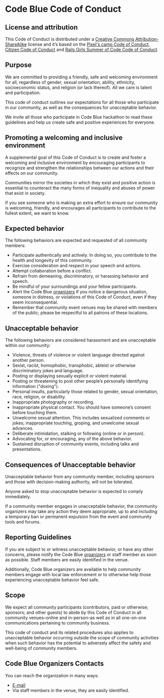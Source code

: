 # Code Blue Code of Conduct

## License and attribution

This Code of Conduct is distributed under a [Creative Commons Attribution-ShareAlike][4] license and it’s based on the [Pixel's camp Code of Conduct][3], [Citizen Code of Conduct][5] and [Rails Girls Summer of Code Code of Conduct][6].

## Purpose

We are committed to providing a friendly, safe and welcoming environment for all, regardless of gender, sexual orientation, ability, ethnicity, socioeconomic status, and religion (or lack thereof). All we care is talent and participation.

This code of conduct outlines our expectations for all those who participate in our community, as well as the consequences for unacceptable behavior.

We invite all those who participate in Code Blue hackathon to read these guidelines and help us create safe and positive experiences for everyone.

## Promoting a welcoming and inclusive environment

A supplemental goal of this Code of Conduct is to create and foster a welcoming and inclusive environment by encouraging participants to recognize and strengthen the relationships between our actions and their effects on our community.

Communities mirror the societies in which they exist and positive action is essential to counteract the many forms of inequality and abuses of power that exist in society.

If you see someone who is making an extra effort to ensure our community is welcoming, friendly, and encourages all participants to contribute to the fullest extent, we want to know.

## Expected behavior

The following behaviors are expected and requested of all community members:

* Participate authentically and actively. In doing so, you contribute to the health and longevity of this community.
* Exercise consideration and respect in your speech and actions.
* Attempt collaboration before a conflict.
* Refrain from demeaning, discriminatory, or harassing behavior and speech.
* Be mindful of your surroundings and your fellow participants. 
* Alert the Code Blue [organizers][7] if you notice a dangerous situation, someone in distress, or violations of this Code of Conduct, even if they seem inconsequential.
* Remember that community event venues may be shared with members of the public; please be respectful to all patrons of these locations.

## Unacceptable behavior

The following behaviors are considered harassment and are unacceptable within our community:

* Violence, threats of violence or violent language directed against another person.
* Sexist, racist, homophobic, transphobic, ableist or otherwise discriminatory jokes and language.
* Posting or displaying sexually explicit or violent material.
* Posting or threatening to post other people’s personally identifying information ("doxing").
* Personal insults, particularly those related to gender, sexual orientation, race, religion, or disability.
* Inappropriate photography or recording.
* Inappropriate physical contact. You should have someone’s consent before touching them.
* Unwelcome sexual attention. This includes sexualized comments or jokes; inappropriate touching, groping, and unwelcome sexual advances.
* Deliberate intimidation, stalking or following (online or in person).
* Advocating for, or encouraging, any of the above behavior.
* Sustained disruption of community events, including talks and presentations.

## Consequences of Unacceptable behavior

Unacceptable behavior from any community member, including sponsors and those with decision-making authority, will not be tolerated.

Anyone asked to stop unacceptable behavior is expected to comply immediately.

If a community member engages in unacceptable behavior, the community organizers may take any action they deem appropriate, up to and including a temporary ban or permanent expulsion from the event and community tools and forums.

## Reporting Guidelines

If you are subject to or witness unacceptable behavior, or have any other concerns, please notify the Code Blue [organizers][7] or staff member as soon as possible. Staff members are easily identified in the venue.

Additionally, Code Blue organizers are available to help community members engage with local law enforcement or to otherwise help those experiencing unacceptable behavior feel safe.

## Scope

We expect all community participants (contributors, paid or otherwise; sponsors; and other guests) to abide by this Code of Conduct in all community venues–online and in-person–as well as in all one-on-one communications pertaining to community business.

This code of conduct and its related procedures also applies to unacceptable behavior occurring outside the scope of community activities when such behavior has the potential to adversely affect the safety and well-being of community members.

## Code Blue Organizers Contacts

You can reach the organization in many ways:

 * [E-mail][7]
 * Via staff members in the venue, they are easily identified.

[3]: https://github.com/PixelsCamp/docs/blob/master/CODE_OF_CONDUCT.md
[4]: http://creativecommons.org/licenses/by-sa/3.0/
[5]: http://citizencodeofconduct.org/
[6]: https://railsgirlssummerofcode.org/about/code-of-conduct/
[7]: mailto:dpalecek@ualg.pt
